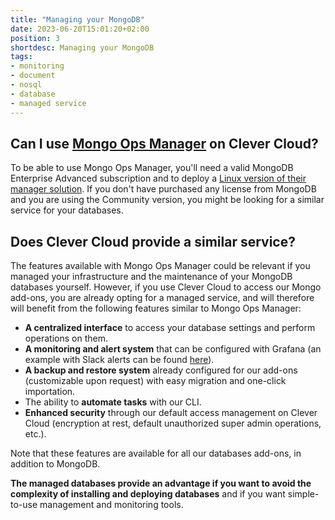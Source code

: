 ```yaml
---
title: "Managing your MongoDB"
date: 2023-06-20T15:01:20+02:00
position: 3
shortdesc: Managing your MongoDB
tags:
- monitoring
- document
- nosql
- database
- managed service
---
```


## Can I use [Mongo Ops Manager](https://www.mongodb.com/products/ops-manager) on Clever Cloud?

To be able to use Mongo Ops Manager, you'll need a valid MongoDB Enterprise Advanced subscription and to deploy a [Linux version of their manager solution](https://www.mongodb.com/try/download/ops-manager). If you don't have purchased any license from MongoDB and you are using the Community version, you might be looking for a similar service for your databases.

## Does Clever Cloud provide a similar service?

The features available with Mongo Ops Manager could be relevant if you managed your infrastructure and the maintenance of your MongoDB databases yourself. However, if you use Clever Cloud to access our Mongo add-ons, you are already opting for a managed service, and will therefore will benefit from the following features similar to Mongo Ops Manager:

- **A centralized interface** to access your database settings and perform operations on them.
- **A monitoring and alert system** that can be configured with Grafana (an example with Slack alerts can be found [here](https://www.clever-cloud.com/blog/features/2021/12/03/slack-alerts-for-grafana/)).
- **A backup and restore system** already configured for our add-ons (customizable upon request) with easy migration and one-click importation.
- The ability to **automate tasks** with our CLI.
- **Enhanced security** through our default access management on Clever Cloud (encryption at rest, default unauthorized super admin operations, etc.).

Note that these features are available for all our databases add-ons, in addition to MongoDB.

**The managed databases provide an advantage if you want to avoid the complexity of installing and deploying databases** and if you want simple-to-use management and monitoring tools.
